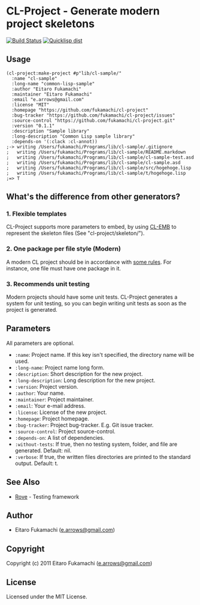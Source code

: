 # CL-Project - Generate modern project skeletons

[![Build Status](https://travis-ci.org/fukamachi/cl-project.svg?branch=master)](https://travis-ci.org/fukamachi/cl-project)
[![Quicklisp dist](http://quickdocs.org/badge/cl-project.svg)](http://quickdocs.org/cl-project/)

## Usage

```common-lisp
(cl-project:make-project #p"lib/cl-sample/"
  :name "cl-sample"
  :long-name "common-lisp-sample"
  :author "Eitaro Fukamachi"
  :maintainer "Eitaro Fukamachi"
  :email "e.arrows@gmail.com"
  :license "MIT"
  :homepage "https://github.com/fukamachi/cl-project"
  :bug-tracker "https://github.com/fukamachi/cl-project/issues"
  :source-control "https://github.com/fukamachi/cl-project.git"
  :version "0.1.1"
  :description "Sample library"
  :long-description "Common Lisp sample library"
  :depends-on '(:clack :cl-annot))
;-> writing /Users/fukamachi/Programs/lib/cl-sample/.gitignore
;   writing /Users/fukamachi/Programs/lib/cl-sample/README.markdown
;   writing /Users/fukamachi/Programs/lib/cl-sample/cl-sample-test.asd
;   writing /Users/fukamachi/Programs/lib/cl-sample/cl-sample.asd
;   writing /Users/fukamachi/Programs/lib/cl-sample/src/hogehoge.lisp
;   writing /Users/fukamachi/Programs/lib/cl-sample/t/hogehoge.lisp
;=> T
```

## What's the difference from other generators?

### 1. Flexible templates

CL-Project supports more parameters to embed, by using [CL-EMB](http://common-lisp.net/project/cl-emb/) to represent the skeleton files (See "cl-project/skeleton/").

### 2. One package per file style (Modern)

A modern CL project should be in accordance with [some rules](http://labs.ariel-networks.com/cl-style-guide.html). For instance, one file must have one package in it.

### 3. Recommends unit testing

Modern projects should have some unit tests. CL-Project generates a system for unit testing, so you can begin writing unit tests as soon as the project is generated.

## Parameters

All parameters are optional.

* `:name`: Project name. If this key isn't specified, the directory name will be used.
* `:long-name`: Project name long form.
* `:description`: Short description for the new project.
* `:long-description`: Long description for the new project.
* `:version`: Project version.
* `:author`: Your name.
* `:maintainer`: Project maintainer.
* `:email`: Your e-mail address.
* `:license`: License of the new project.
* `:homepage`: Project homepage.
* `:bug-tracker`: Project bug-tracker. E.g. Git issue tracker.
* `:source-control`: Project source-control.
* `:depends-on`: A list of dependencies.
* `:without-tests`: If true, then no testing system, folder, and file are generated. Default: nil.
* `:verbose`: If true, the written files directories are printed to the standard output. Default: t.

## See Also
- [Rove](https://github.com/fukamachi/rove) - Testing framework

## Author

* Eitaro Fukamachi (e.arrows@gmail.com)

## Copyright

Copyright (c) 2011 Eitaro Fukamachi (e.arrows@gmail.com)

## License

Licensed under the MIT License.
